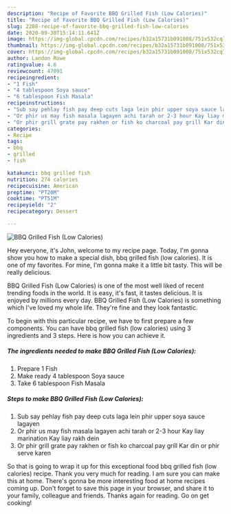 ```yaml
---
description: "Recipe of Favorite BBQ Grilled Fish (Low Calories)"
title: "Recipe of Favorite BBQ Grilled Fish (Low Calories)"
slug: 2288-recipe-of-favorite-bbq-grilled-fish-low-calories
date: 2020-09-30T15:14:11.641Z
image: https://img-global.cpcdn.com/recipes/b32a15731b091008/751x532cq70/bbq-grilled-fish-low-calories-recipe-main-photo.jpg
thumbnail: https://img-global.cpcdn.com/recipes/b32a15731b091008/751x532cq70/bbq-grilled-fish-low-calories-recipe-main-photo.jpg
cover: https://img-global.cpcdn.com/recipes/b32a15731b091008/751x532cq70/bbq-grilled-fish-low-calories-recipe-main-photo.jpg
author: Landon Rowe
ratingvalue: 4.6
reviewcount: 47091
recipeingredient:
- "1 Fish"
- "4 tablespoon Soya sauce"
- "6 tablespoon Fish Masala"
recipeinstructions:
- "Sub say pehlay fish pay deep cuts laga lein phir upper soya sauce lagayen"
- "Or phir us may fish masala lagayen achi tarah or 2-3 hour Kay liay marination Kay liay rakh dein"
- "Or phir grill grate pay rakhen or fish ko charcoal pay grill Kar din or phir serve karen"
categories:
- Recipe
tags:
- bbq
- grilled
- fish

katakunci: bbq grilled fish 
nutrition: 274 calories
recipecuisine: American
preptime: "PT20M"
cooktime: "PT51M"
recipeyield: "2"
recipecategory: Dessert

---
```



![BBQ Grilled Fish (Low Calories)](https://img-global.cpcdn.com/recipes/b32a15731b091008/751x532cq70/bbq-grilled-fish-low-calories-recipe-main-photo.jpg)

Hey everyone, it's John, welcome to my recipe page. Today, I'm gonna show you how to make a special dish, bbq grilled fish (low calories). It is one of my favorites. For mine, I'm gonna make it a little bit tasty. This will be really delicious.

BBQ Grilled Fish (Low Calories) is one of the most well liked of recent trending foods in the world. It is easy, it's fast, it tastes delicious. It is enjoyed by millions every day. BBQ Grilled Fish (Low Calories) is something which I've loved my whole life. They're fine and they look fantastic.




To begin with this particular recipe, we have to first prepare a few components. You can have bbq grilled fish (low calories) using 3 ingredients and 3 steps. Here is how you can achieve it.

<!--inarticleads1-->

##### The ingredients needed to make BBQ Grilled Fish (Low Calories):

1. Prepare 1 Fish
1. Make ready 4 tablespoon Soya sauce
1. Take 6 tablespoon Fish Masala




<!--inarticleads2-->

##### Steps to make BBQ Grilled Fish (Low Calories):

1. Sub say pehlay fish pay deep cuts laga lein phir upper soya sauce lagayen
1. Or phir us may fish masala lagayen achi tarah or 2-3 hour Kay liay marination Kay liay rakh dein
1. Or phir grill grate pay rakhen or fish ko charcoal pay grill Kar din or phir serve karen




So that is going to wrap it up for this exceptional food bbq grilled fish (low calories) recipe. Thank you very much for reading. I am sure you can make this at home. There's gonna be more interesting food at home recipes coming up. Don't forget to save this page in your browser, and share it to your family, colleague and friends. Thanks again for reading. Go on get cooking!
